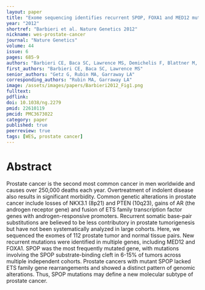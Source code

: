 ```yaml
---
layout: paper
title: "Exome sequencing identifies recurrent SPOP, FOXA1 and MED12 mutations in prostate cancer"
year: "2012"
shortref: "Barbieri et al. Nature Genetics 2012"
nickname: wes-prostate-cancer
journal: "Nature Genetics"
volume: 44
issue: 6
pages: 685-9
authors: "Barbieri CE, Baca SC, Lawrence MS, Demichelis F, Blattner M, Theurillat JP, White TA, Stojanov P, Van Allen E, Stransky N, Nickerson E, Chae SS, Boysen G, Auclair D, Onofrio RC, Park K, Kitabayashi N, MacDonald TY, Sheikh K, Vuong T, Guiducci C, Cibulskis K, Sivachenko A, Carter SL, Saksena G, Voet D, Hussain WM, Ramos AH, Winckler W, Redman MC, Ardlie K, Tewari AK, Mosquera JM, Rupp N, Wild PJ, Moch H, Morrissey C, Nelson PS, Kantoff PW, Gabriel SB, Golub TR, Meyerson M, Lander ES, Getz G, Rubin MA, Garraway LA"
first_authors: "Barbieri CE, Baca SC, Lawrence MS"
senior_authors: "Getz G, Rubin MA, Garraway LA"
corresponding_authors: "Rubin MA, Garraway LA"
image: /assets/images/papers/Barbieri2012_Fig1.png
fulltext:
pdflink: 
doi: 10.1038/ng.2279
pmid: 22610119
pmcid: PMC3673022
category: paper
published: true
peerreview: true
tags: [WES, prostate cancer]
---
```


# Abstract

Prostate cancer is the second most common cancer in men worldwide and causes over 250,000 deaths each year. Overtreatment of indolent disease also results in significant morbidity. Common genetic alterations in prostate cancer include losses of NKX3.1 (8p21) and PTEN (10q23), gains of AR (the androgen receptor gene) and fusion of ETS family transcription factor genes with androgen-responsive promoters. Recurrent somatic base-pair substitutions are believed to be less contributory in prostate tumorigenesis but have not been systematically analyzed in large cohorts. Here, we sequenced the exomes of 112 prostate tumor and normal tissue pairs. New recurrent mutations were identified in multiple genes, including MED12 and FOXA1. SPOP was the most frequently mutated gene, with mutations involving the SPOP substrate-binding cleft in 6-15% of tumors across multiple independent cohorts. Prostate cancers with mutant SPOP lacked ETS family gene rearrangements and showed a distinct pattern of genomic alterations. Thus, SPOP mutations may define a new molecular subtype of prostate cancer.


